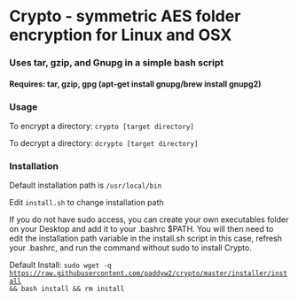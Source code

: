 # Crypto - symmetric AES folder encryption for Linux and OSX

### Uses tar, gzip, and Gnupg in a simple bash script

#### Requires: tar, gzip, gpg (apt-get install gnupg/brew install gnupg2)

### Usage

To encrypt a directory:
<code>crypto [target directory]</code>

To decrypt a directory:
<code>dcrypto [target directory]</code>

### Installation

Default installation path is <code>/usr/local/bin</code>

Edit <code>install.sh</code> to change installation path

If you do not have sudo access, you can create your own executables folder on your Desktop and add it to your .bashrc $PATH. You will then need to edit the installation path variable in the install.sh script in this case, refresh your .bashrc, and run the command without sudo to install Crypto.

Default Install:
<code>sudo wget -q https://raw.githubusercontent.com/paddyw2/crypto/master/installer/install && bash install && rm install</code>
